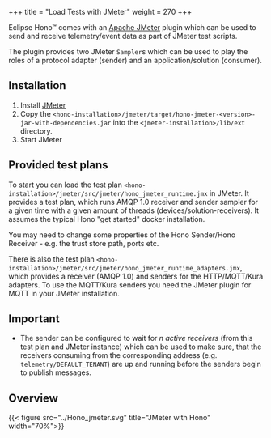 +++
title = "Load Tests with JMeter"
weight = 270
+++

Eclipse Hono&trade; comes with an [Apache JMeter](https://jmeter.apache.org) plugin which can be used to send and receive telemetry/event data as part of JMeter test scripts.
<!--more-->

The plugin provides two JMeter `Sampler`s which can be used to play the roles of a protocol adapter (sender) and an application/solution (consumer).

## Installation
 
1. Install [JMeter](https://jmeter.apache.org/download_jmeter.cgi)
2. Copy the `<hono-installation>/jmeter/target/hono-jmeter-<version>-jar-with-dependencies.jar` into the  `<jmeter-installation>/lib/ext` directory.
3. Start JMeter

## Provided test plans

To start you can load the test plan `<hono-installation>/jmeter/src/jmeter/hono_jmeter_runtime.jmx` in JMeter. 
It provides a test plan, which runs AMQP 1.0 receiver and sender sampler for a given time with a given amount of 
threads (devices/solution-receivers). It assumes the typical Hono "get started" docker installation. 

You may need to change some properties of the Hono Sender/Hono Receiver - e.g. the trust store path, ports etc.

There is also the test plan `<hono-installation>/jmeter/src/jmeter/hono_jmeter_runtime_adapters.jmx`, which provides a receiver (AMQP 1.0) and senders for the HTTP/MQTT/Kura adapters. To use the MQTT/Kura senders you need the JMeter plugin for MQTT in your JMeter installation.

## Important

* The sender can be configured to wait for *n active receivers* (from this test plan and JMeter instance) which can be used to make sure, that the receivers consuming from the corresponding address (e.g. `telemetry/DEFAULT_TENANT`) are up and running before the senders begin to publish messages.

## Overview

{{< figure src="../Hono_jmeter.svg" title="JMeter with Hono" width="70%">}}